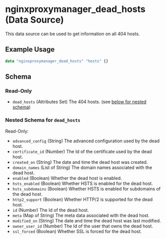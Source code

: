 ﻿---
# generated by https://github.com/hashicorp/terraform-plugin-docs
page_title: "nginxproxymanager_dead_hosts Data Source - nginxproxymanager"
subcategory: "Hosts"
description: |-
  This data source can be used to get information on all 404 hosts.
---

# nginxproxymanager_dead_hosts (Data Source)

This data source can be used to get information on all 404 hosts.


## Example Usage

```terraform
data "nginxproxymanager_dead_hosts" "hosts" {}
```

<!-- schema generated by tfplugindocs -->
## Schema

### Read-Only

- `dead_hosts` (Attributes Set) The 404 hosts. (see [below for nested schema](#nestedatt--dead_hosts))

<a id="nestedatt--dead_hosts"></a>
### Nested Schema for `dead_hosts`

Read-Only:

- `advanced_config` (String) The advanced configuration used by the dead host.
- `certificate_id` (Number) The Id of the certificate used by the dead host.
- `created_on` (String) The date and time the dead host was created.
- `domain_names` (List of String) The domain names associated with the dead host.
- `enabled` (Boolean) Whether the dead host is enabled.
- `hsts_enabled` (Boolean) Whether HSTS is enabled for the dead host.
- `hsts_subdomains` (Boolean) Whether HSTS is enabled for subdomains of the dead host.
- `http2_support` (Boolean) Whether HTTP/2 is supported for the dead host.
- `id` (Number) The Id of the dead host.
- `meta` (Map of String) The meta data associated with the dead host.
- `modified_on` (String) The date and time the dead host was last modified.
- `owner_user_id` (Number) The Id of the user that owns the dead host.
- `ssl_forced` (Boolean) Whether SSL is forced for the dead host.

